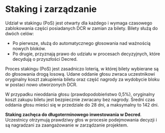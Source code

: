 # Staking i zarządzanie

Udział w stakingu (PoS) jest otwarty dla każdego i wymaga czasowego zablokowania części posiadanych DCR w zamian za bilety. Bilety służą do dwóch celów:

- Po pierwsze, służą do automatycznego głosowania nad ważnością nowych bloków.
- Po drugie, przyznają prawo do udziału w procesach decyzyjnych, które decydują o przyszłości Decred.

Proces stakingu (PoS) jest zasadniczo loterią, w której bilety wybierane są do głosowania drogą losową. Udane oddanie głosu zwraca uczestnikowi oryginalny koszt zakupienia biletu oraz część nagrody za wydobycie bloku w postaci nowo utworzonych DCR.

W przypadku nieoddania głosu (prawdopodobieństwo 0,5%), oryginalny koszt zakupu biletu jest bezpiecznie zwracany bez nagrody. Średni czas oddania głosu mieści się w przedziale do 28 dni, a maksymalny to 142 dni.

**Staking zachęca do długoterminowego inwestowania w Decred**. Uczestnicy otrzymują
prawdziwy głos w procesie podejmowania decyzji i są nagradzani za zaangażowanie w
zarządzanie projektem.
